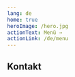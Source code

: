 ```yaml
---
lang: de
home: true
heroImage: /hero.jpg
actionText: Menü →
actionLink: /de/menu
---
```


## Kontakt

<ContactUs/>
